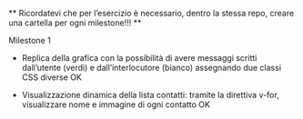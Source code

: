 ** Ricordatevi che per l’esercizio è necessario, dentro la stessa repo, creare una cartella per ogni milestone!!! ** 

Milestone 1

- Replica della grafica con la possibilità di avere messaggi scritti dall’utente (verdi) e dall’interlocutore (bianco) assegnando due classi CSS diverse OK

- Visualizzazione dinamica della lista contatti: tramite la direttiva v-for, visualizzare nome e immagine di ogni contatto OK

